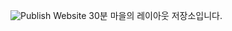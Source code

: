 ![Publish Website](https://github.com/wearewolves/werewolf_30m_layout/workflows/Publish%20Website/badge.svg)
30분 마을의 레이아웃 저장소입니다.
